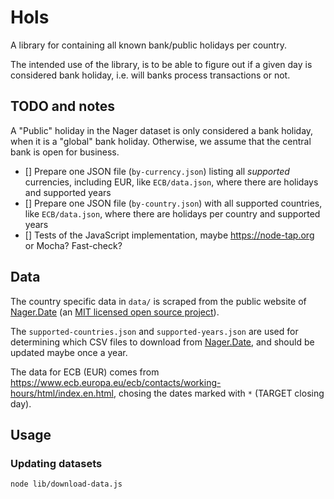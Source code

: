 # Hols

A library for containing all known bank/public holidays per country.

The intended use of the library, is to be able to figure out if a given day is considered bank holiday, i.e. will banks process transactions or not.

## TODO and notes

A "Public" holiday in the Nager dataset is only considered a bank holiday, when it is a "global" bank holiday. Otherwise, we assume that the central bank is open for business.

- [] Prepare one JSON file (`by-currency.json`) listing all _supported_ currencies, including EUR, like `ECB/data.json`, where there are holidays and supported years
- [] Prepare one JSON file (`by-country.json`) with all supported countries, like `ECB/data.json`, where there are holidays per country and supported years
- [] Tests of the JavaScript implementation, maybe https://node-tap.org or Mocha? Fast-check?

## Data

The country specific data in `data/` is scraped from the public website of [Nager.Date][0] (an [MIT licensed open source project][1]).

The `supported-countries.json` and `supported-years.json` are used for determining which CSV files to download from [Nager.Date][0], and should be updated maybe once a year.

The data for ECB (EUR) comes from https://www.ecb.europa.eu/ecb/contacts/working-hours/html/index.en.html, chosing the dates marked with `*` (TARGET closing day).

## Usage

### Updating datasets

```sh
node lib/download-data.js
```

[0]: https://date.nager.at/
[1]: https://github.com/nager/Nager.Date
